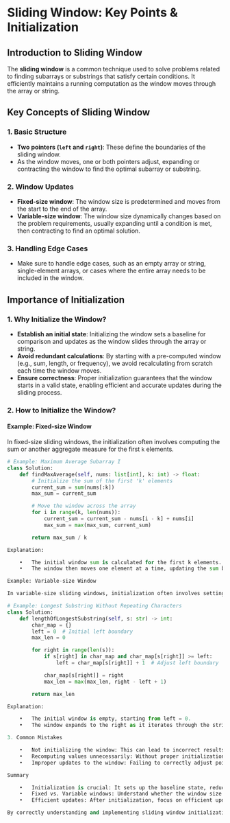 # Sliding Window: Key Points & Initialization

## Introduction to Sliding Window
The **sliding window** is a common technique used to solve problems related to finding subarrays or substrings that satisfy certain conditions. It efficiently maintains a running computation as the window moves through the array or string.

## Key Concepts of Sliding Window

### 1. **Basic Structure**
- **Two pointers (`left` and `right`)**: These define the boundaries of the sliding window.
- As the window moves, one or both pointers adjust, expanding or contracting the window to find the optimal subarray or substring.

### 2. **Window Updates**
- **Fixed-size window**: The window size is predetermined and moves from the start to the end of the array.
- **Variable-size window**: The window size dynamically changes based on the problem requirements, usually expanding until a condition is met, then contracting to find an optimal solution.

### 3. **Handling Edge Cases**
- Make sure to handle edge cases, such as an empty array or string, single-element arrays, or cases where the entire array needs to be included in the window.

## Importance of Initialization

### 1. **Why Initialize the Window?**
- **Establish an initial state**: Initializing the window sets a baseline for comparison and updates as the window slides through the array or string.
- **Avoid redundant calculations**: By starting with a pre-computed window (e.g., sum, length, or frequency), we avoid recalculating from scratch each time the window moves.
- **Ensure correctness**: Proper initialization guarantees that the window starts in a valid state, enabling efficient and accurate updates during the sliding process.

### 2. **How to Initialize the Window?**

#### Example: Fixed-size Window
In fixed-size sliding windows, the initialization often involves computing the sum or another aggregate measure for the first `k` elements.

```python
# Example: Maximum Average Subarray I
class Solution:
    def findMaxAverage(self, nums: list[int], k: int) -> float:
        # Initialize the sum of the first 'k' elements
        current_sum = sum(nums[:k])
        max_sum = current_sum

        # Move the window across the array
        for i in range(k, len(nums)):
            current_sum = current_sum - nums[i - k] + nums[i]
            max_sum = max(max_sum, current_sum)

        return max_sum / k

Explanation:

	•	The initial window sum is calculated for the first k elements.
	•	The window then moves one element at a time, updating the sum by subtracting the element that leaves and adding the element that enters.

Example: Variable-size Window

In variable-size sliding windows, initialization often involves setting starting pointers or using data structures like hash maps to maintain a dynamic state.

# Example: Longest Substring Without Repeating Characters
class Solution:
    def lengthOfLongestSubstring(self, s: str) -> int:
        char_map = {}
        left = 0  # Initial left boundary
        max_len = 0

        for right in range(len(s)):
            if s[right] in char_map and char_map[s[right]] >= left:
                left = char_map[s[right]] + 1  # Adjust left boundary

            char_map[s[right]] = right
            max_len = max(max_len, right - left + 1)

        return max_len

Explanation:

	•	The initial window is empty, starting from left = 0.
	•	The window expands to the right as it iterates through the string, while the left pointer adjusts when repeating characters are found.

3. Common Mistakes

	•	Not initializing the window: This can lead to incorrect results or runtime errors.
	•	Recomputing values unnecessarily: Without proper initialization, redundant calculations slow down the algorithm.
	•	Improper updates to the window: Failing to correctly adjust pointers or aggregates can break the sliding window logic.

Summary

	•	Initialization is crucial: It sets up the baseline state, reducing redundant computations and ensuring the correctness of the sliding window.
	•	Fixed vs. Variable windows: Understand whether the window size is fixed or variable, as this affects the initialization process.
	•	Efficient updates: After initialization, focus on efficient updates by expanding or contracting the window based on the problem’s requirements.

By correctly understanding and implementing sliding window initialization, you can solve a wide range of array and string problems more effectively.
